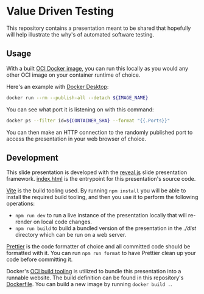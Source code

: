 # Value Driven Testing

This repository contains a presentation meant to be shared that hopefully will
help illustrate the why's of automated software testing.

## Usage

With a built [OCI Docker image](#development), you can run this locally as you would any other OCI
image on your container runtime of choice.

Here's an example with [Docker Desktop](https://www.docker.com/products/docker-desktop/):

```bash
docker run --rm --publish-all --detach ${IMAGE_NAME}
```

You can see what port it is listening on with this command:

```bash
docker ps --filter id=${CONTAINER_SHA} --format "{{.Ports}}"
```

You can then make an HTTP connection to the randomly published port to access the presentation in
your web browser of choice.

## Development

This slide presentation is developed with the [reveal.js](https://revealjs.com/) slide presentation
framework. [index.html](./src/index.html) is the entrypoint for this presentation's source code.

[Vite](https://vitejs.dev/) is the build tooling used. By running `npm install` you will be able to
install the required build tooling, and then you use it to perform the following operations:

- `npm run dev` to run a live instance of the presentation locally that will re-render on local code
  changes.
- `npm run build` to build a bundled version of the presentation in the _./dist_ directory which can
  be run on a web server.

[Prettier](https://prettier.io/) is the code formatter of choice and all committed code should be
formatted with it. You can run `npm run format` to have Prettier clean up your code before
committing it.

Docker's [OCI build tooling](https://docs.docker.com/engine/reference/builder/) is utilized to
bundle this presentation into a runnable website. The build definition can be found in this
repository's [Dockerfile](./Dockerfile). You can build a new image by running `docker build .`.
